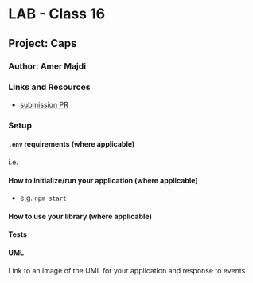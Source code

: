 # LAB - Class 16

## Project: Caps

### Author: Amer Majdi

### Links and Resources

- [submission PR](http://xyz.com)
<!-- - [ci/cd](http://xyz.com) (GitHub Actions)
- [back-end server url](http://xyz.com) (when applicable)
- [front-end application](http://xyz.com) (when applicable) -->

### Setup

#### `.env` requirements (where applicable)

i.e.

<!-- - `PORT` - Port Number
- `MONGODB_URI` - URL to the running mongo instance/db -->

#### How to initialize/run your application (where applicable)

- e.g. `npm start`

#### How to use your library (where applicable)

#### Tests
<!-- 
- How do you run tests?
- Any tests of note?
- Describe any tests that you did not complete, skipped, etc -->

#### UML

Link to an image of the UML for your application and response to events
